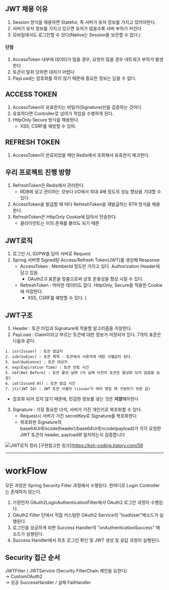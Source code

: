 ## JWT 채용 이유 
1. Session 방식을 채용하면 Stateful, 즉 서버가 유저 정보를 가지고 있어야한다.
2. 서버가 유저 정보를 가지고 있으면 유저가 많을수록 서버 부하가 커진다
3. 모바일에서도 로그인할 수 있다(Native는 Session을 보관할 수 없다.)

#### 단점
1. AccessToken 내부에 데이터가 많을 경우, 요청이 많을 경우 네트워크 부하가 발생한다
2. 토큰이 탈취 당하면 대처가 어렵다
3. PayLoad는 암호화를 하지 않기 때문에 중요한 정보는 담을 수 없다.


## ACCESS TOKEN
1. AccessToken이 유효한지는 비밀키(Signature)만을 검증하는 것이다.
2. 유효하다면 Controller로 넘어가 작업을 수행하게 된다.
3. HttpOnly Secure 방식을 채용한다. 
   - XSS, CSRF를 예방할 수 있따.

## REFRESH TOKEN
1. AccessToken이 만료되었을 때만 Redis에서 조회해서 유효한지 체크한다.

## 우리 프로젝트 진행 방향
1. RefreshToken은 Redis에서 관리한다.
   - RDB에 넣고 관리하는 것보다 I/O에서 최대 4배 정도의 성능 향상을 기대할 수 있다.
2. AccessToken을 발급할 때 마다 RefreshToken을 재발급하는 RTR 방식을 채용한다.
3. RefreshToken은 HttpOnly Cookie에 담아서 전송한다.
   - 클라이언트는 이의 존재를 몰라도 되기 때문 


## JWT로직
1. 로그인 시, ID/PW를 담아 서버로 Request
2. Spring 서버엣 Signed된 Access/Refresh Token(JWT)를 생성해 Response
    - AccessToken : MemberId 정도만 가지고 있다. Authorization Header에 담고 있음
        - OAuth2.0 표준을 맞춤으로써 상호 운용성을 향상 시킬 수 있다.
    - RefreshToken : 어떠한 데이터도 없다. HttpOnly, Secure을 적용한 Cookie에 저장한다.
      - XSS, CSRF를 예방할 수 있다.
)

## JWT구조
1. Header : 토큰 타입과 Signature에 적용할 알고리즘을 저장한다.
2. PayLoad : Claim이라고 부르는 토큰에 대한 정보가 저장되어 있다. 7개의 표준은 다음과 같다.
```text
1. iss(Issuer) : 토큰 발급자
2. sub(Subjec) : 토큰 제목 - 토큰에서 사용자에 대한 식별값이 된다.
3. aud(Audience) : 토큰 대상자
4. exp(Expiration Time) : 토큰 만료 시간
5. nbf(Not Before) : 토큰 활성 날짜 (이 날짜 이전의 토큰은 활성화 되지 않음을 보장)
6. iat(Issued At) : 토큰 발급 시간
7. jti(JWT Id) : JWT 토큰 식별자 (issuer가 여러 명일 때 구분하기 위한 값)
```
- 암호화 되어 있지 않기 때문에, 민감한 정보를 넣는 것은 **지양**해야한다
3. Signature : 가장 중요한 녀석, 서버가 가진 개인키로 복호화할 수 있다.
    - Request시 서버가 가진 secretKey로 Signature를 복호화한다
    - 복호화한 Signature의 base64UrlEncode(header)/base64UrlEncode(payload)가 각각 요청한 JWT 토큰의 header, payload와 일치하는지 검증합니다


![JWT로직 정리](https://velog.velcdn.com/images/iamminzzy/post/fe34833d-88aa-4467-96de-597379ca740e/image.png)
[구현참고한 링크](https://ksh-coding.tistory.com/59

---

# workFlow
모든 과정은 Spring Security Filter 과정에서 수행된다. 한마디로 Login Controller는 존재하지 않는다.

1. 가장먼저 OAuth2LoginAuthenticationFilter에서 OAuth2 로그인 과정이 수행된다.
2. OAuth2 Filter 단에서 직접 커스텀한 OAuth2 Service의 "loadUser"메소드가 실행된다.
3. 로그인을 성공하게 되면 Success Handler의 "onAuthenticationSuccess" 메소드가 실행된다.
4. Success Handler에서 최초 로그인 확인 및 JWT 생성 및 응답 과정이 실행된다.

## Security 접근 순서
JWTFilter / JWTService (Security FilterChain 체인을 요한다)
<br>
-> CustomOAuth2 
<br> 
-> 성공 SuccessHandler / 실패 FailHandler